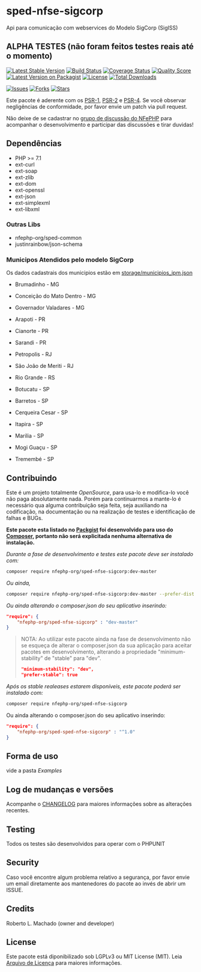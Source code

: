 # sped-nfse-sigcorp

Api para comunicação com webservices do Modelo SigCorp (SigISS)

## ALPHA TESTES (não foram feitos testes reais até o momento)

[![Latest Stable Version][ico-stable]][link-packagist]
[![Build Status][ico-travis]][link-travis]
[![Coverage Status][ico-scrutinizer]][link-scrutinizer]
[![Quality Score][ico-code-quality]][link-code-quality]
[![Latest Version on Packagist][ico-version]][link-packagist]
[![License][ico-license]][link-packagist]
[![Total Downloads][ico-downloads]][link-downloads]

[![Issues][ico-issues]][link-issues]
[![Forks][ico-forks]][link-forks]
[![Stars][ico-stars]][link-stars]

Este pacote é aderente com os [PSR-1], [PSR-2] e [PSR-4]. Se você observar negligências de conformidade, por favor envie um patch via pull request.

[PSR-1]: https://github.com/php-fig/fig-standards/blob/master/accepted/PSR-1-basic-coding-standard.md
[PSR-2]: https://github.com/php-fig/fig-standards/blob/master/accepted/PSR-2-coding-style-guide.md
[PSR-4]: https://github.com/php-fig/fig-standards/blob/master/accepted/PSR-4-autoloader.md

Não deixe de se cadastrar no [grupo de discussão do NFePHP](http://groups.google.com/group/nfephp) para acompanhar o desenvolvimento e participar das discussões e tirar duvidas!

## Dependências

- PHP >= 7.1
- ext-curl
- ext-soap
- ext-zlib
- ext-dom
- ext-openssl
- ext-json
- ext-simplexml
- ext-libxml

### Outras Libs

- nfephp-org/sped-common
- justinrainbow/json-schema

### Municipos Atendidos pelo modelo SigCorp

Os dados cadastrais dos municipios estão em [storage/municipios_ipm.json](storage/municipios_sigcorp.json)

- Brumadinho - MG
- Conceição do Mato Dentro - MG
- Governador Valadares - MG

- Arapoti - PR
- Cianorte - PR
- Sarandi - PR

- Petropolis - RJ
- São João de Meriti - RJ

- Rio Grande - RS

- Botucatu - SP
- Barretos - SP
- Cerqueira Cesar - SP
- Itapira - SP
- Marilia - SP
- Mogi Guaçu - SP
- Tremembé - SP



## Contribuindo
Este é um projeto totalmente *OpenSource*, para usa-lo e modifica-lo você não paga absolutamente nada. Porém para continuarmos a mante-lo é necessário qua alguma contribuição seja feita, seja auxiliando na codificação, na documentação ou na realização de testes e identificação de falhas e BUGs.

**Este pacote esta listado no [Packgist](https://packagist.org/) foi desenvolvido para uso do [Composer](https://getcomposer.org/), portanto não será explicitada nenhuma alternativa de instalação.**

*Durante a fase de desenvolvimento e testes este pacote deve ser instalado com:*
```bash
composer require nfephp-org/sped-nfse-sigcorp:dev-master
```

*Ou ainda,*
```bash
composer require nfephp-org/sped-nfse-sigcorp:dev-master --prefer-dist
```

*Ou ainda alterando o composer.json do seu aplicativo inserindo:*
```json
"require": {
    "nfephp-org/sped-nfse-sigcorp" : "dev-master"
}
```

> NOTA: Ao utilizar este pacote ainda na fase de desenvolvimento não se esqueça de alterar o composer.json da sua aplicação para aceitar pacotes em desenvolvimento, alterando a propriedade "minimum-stability" de "stable" para "dev".
> ```json
> "minimum-stability": "dev",
> "prefer-stable": true
> ```

*Após os stable realeases estarem disponíveis, este pacote poderá ser instalado com:*
```bash
composer require nfephp-org/sped-nfse-sigcorp
```
Ou ainda alterando o composer.json do seu aplicativo inserindo:
```json
"require": {
    "nfephp-org/sped-sped-nfse-sigcorp" : "^1.0"
}
```

## Forma de uso
vide a pasta *Examples*

## Log de mudanças e versões
Acompanhe o [CHANGELOG](CHANGELOG.md) para maiores informações sobre as alterações recentes.

## Testing

Todos os testes são desenvolvidos para operar com o PHPUNIT

## Security

Caso você encontre algum problema relativo a segurança, por favor envie um email diretamente aos mantenedores do pacote ao invés de abrir um ISSUE.

## Credits

Roberto L. Machado (owner and developer)

## License

Este pacote está diponibilizado sob LGPLv3 ou MIT License (MIT). Leia  [Arquivo de Licença](LICENSE.md) para maiores informações.


[ico-stable]: https://poser.pugx.org/nfephp-org/sped-nfse-sigcorp/version
[ico-stars]: https://img.shields.io/github/stars/nfephp-org/sped-nfse-sigcorp.svg?style=flat-square
[ico-forks]: https://img.shields.io/github/forks/nfephp-org/sped-nfse-sigcorp.svg?style=flat-square
[ico-issues]: https://img.shields.io/github/issues/nfephp-org/sped-nfse-sigcorp.svg?style=flat-square
[ico-travis]: https://img.shields.io/travis/nfephp-org/sped-nfse-sigcorp/master.svg?style=flat-square
[ico-scrutinizer]: https://img.shields.io/scrutinizer/coverage/g/nfephp-org/sped-nfse-sigcorp.svg?style=flat-square
[ico-code-quality]: https://img.shields.io/scrutinizer/g/nfephp-org/sped-nfse-sigcorp.svg?style=flat-square
[ico-downloads]: https://img.shields.io/packagist/dt/nfephp-org/sped-nfse-sigcorp.svg?style=flat-square
[ico-version]: https://img.shields.io/packagist/v/nfephp-org/sped-nfse-sigcorp.svg?style=flat-square
[ico-license]: https://poser.pugx.org/nfephp-org/nfephp/license.svg?style=flat-square
[ico-gitter]: https://img.shields.io/badge/GITTER-4%20users%20online-green.svg?style=flat-square

[link-packagist]: https://packagist.org/packages/nfephp-org/sped-nfse-sigcorp
[link-travis]: https://travis-ci.org/nfephp-org/sped-nfse-sigcorp
[link-scrutinizer]: https://scrutinizer-ci.com/g/nfephp-org/sped-nfse-sigcorp/code-structure
[link-code-quality]: https://scrutinizer-ci.com/g/nfephp-org/sped-nfse-sigcorp
[link-downloads]: https://packagist.org/packages/nfephp-org/sped-nfse-sigcorp
[link-author]: https://github.com/nfephp-org
[link-issues]: https://github.com/nfephp-org/sped-nfse-sigcorp/issues
[link-forks]: https://github.com/nfephp-org/sped-nfse-sigcorp/network
[link-stars]: https://github.com/nfephp-org/sped-nfse-sigcorp/stargazers
[link-gitter]: https://gitter.im/nfephp-org/sped-nfse-sigcorp?utm_source=badge&utm_medium=badge&utm_campaign=pr-badge&utm_content=badge

